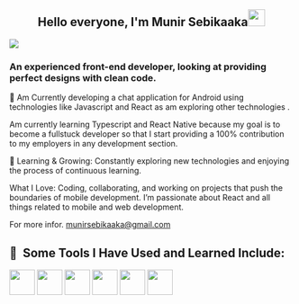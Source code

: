 <h2 align="center">Hello everyone, I'm Munir Sebikaaka<img src="https://raw.githubusercontent.com/MartinHeinz/MartinHeinz/master/wave.gif" width="30px"></h2>


![](https://readme-typing-svg.herokuapp.com?font=Sriracha&color=D2D86E&lines=A+React+Frontend+Developer)

<h3>An experienced front-end developer, looking at providing perfect designs with clean  code.</h3>

🔭 Am Currently  developing a chat application  for Android using technologies like Javascript and React  as am exploring other technologies .

Am currently learning Typescript and React Native because my goal is to become a fullstuck developer so that I start providing a 100% contribution to my employers in any development section.


🌱 Learning & Growing: Constantly exploring new technologies and enjoying the process of continuous learning.


What I Love: Coding, collaborating, and working on projects that push the boundaries of mobile development. I’m passionate about React  and all things related to mobile and web development.

For more infor. munirsebikaaka@gmail.com

<h2> 🚀 &nbsp;Some Tools I Have Used and Learned Include:</h2>
<p align='left'>
<img src="https://cdn.jsdelivr.net/gh/devicons/devicon/icons/html5/html5-original.svg" width="45" height="45"/>
<img src="https://cdn.jsdelivr.net/gh/devicons/devicon/icons/css3/css3-original.svg" width="45" height="45"/>
<img src="https://cdn.jsdelivr.net/gh/devicons/devicon/icons/javascript/javascript-plain.svg" width="45" height="45"/>
  <img src="https://cdn.jsdelivr.net/gh/devicons/devicon@latest/icons/react/react-original.svg" width="45" height="45"/>
  <img src="https://cdn.jsdelivr.net/gh/devicons/devicon/icons/bash/bash-plain.svg" width="45" height="45" />
  <img src="https://cdn.jsdelivr.net/gh/devicons/devicon@latest/icons/redux/redux-original.svg"  width="45" height="45"  />
  <link rel="stylesheet" type='text/css' href="https://cdn.jsdelivr.net/gh/devicons/devicon@latest/devicon.min.css" /
</p>

<!--
**munirsebikaaka/munirsebikaaka** is a ✨ _special_ ✨ repository because its `README.md` (this file) appears on your GitHub profile.

Here are some ideas to get you started:

- 🔭 I’m currently working on ...
- 🌱 I’m currently learning ...
- 👯 I’m looking to collaborate on ...
- 🤔 I’m looking for help with ...
- 💬 Ask me about ...
- 📫 How to reach me: ...
- 😄 Pronouns: ...
- ⚡ Fun fact: ...
-->
